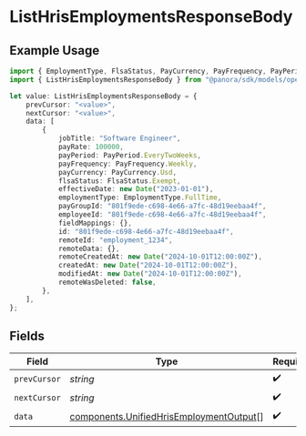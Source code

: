 # ListHrisEmploymentsResponseBody

## Example Usage

```typescript
import { EmploymentType, FlsaStatus, PayCurrency, PayFrequency, PayPeriod } from "@panora/sdk/models/components";
import { ListHrisEmploymentsResponseBody } from "@panora/sdk/models/operations";

let value: ListHrisEmploymentsResponseBody = {
    prevCursor: "<value>",
    nextCursor: "<value>",
    data: [
        {
            jobTitle: "Software Engineer",
            payRate: 100000,
            payPeriod: PayPeriod.EveryTwoWeeks,
            payFrequency: PayFrequency.Weekly,
            payCurrency: PayCurrency.Usd,
            flsaStatus: FlsaStatus.Exempt,
            effectiveDate: new Date("2023-01-01"),
            employmentType: EmploymentType.FullTime,
            payGroupId: "801f9ede-c698-4e66-a7fc-48d19eebaa4f",
            employeeId: "801f9ede-c698-4e66-a7fc-48d19eebaa4f",
            fieldMappings: {},
            id: "801f9ede-c698-4e66-a7fc-48d19eebaa4f",
            remoteId: "employment_1234",
            remoteData: {},
            remoteCreatedAt: new Date("2024-10-01T12:00:00Z"),
            createdAt: new Date("2024-10-01T12:00:00Z"),
            modifiedAt: new Date("2024-10-01T12:00:00Z"),
            remoteWasDeleted: false,
        },
    ],
};
```

## Fields

| Field                                                                                              | Type                                                                                               | Required                                                                                           | Description                                                                                        |
| -------------------------------------------------------------------------------------------------- | -------------------------------------------------------------------------------------------------- | -------------------------------------------------------------------------------------------------- | -------------------------------------------------------------------------------------------------- |
| `prevCursor`                                                                                       | *string*                                                                                           | :heavy_check_mark:                                                                                 | N/A                                                                                                |
| `nextCursor`                                                                                       | *string*                                                                                           | :heavy_check_mark:                                                                                 | N/A                                                                                                |
| `data`                                                                                             | [components.UnifiedHrisEmploymentOutput](../../models/components/unifiedhrisemploymentoutput.md)[] | :heavy_check_mark:                                                                                 | N/A                                                                                                |